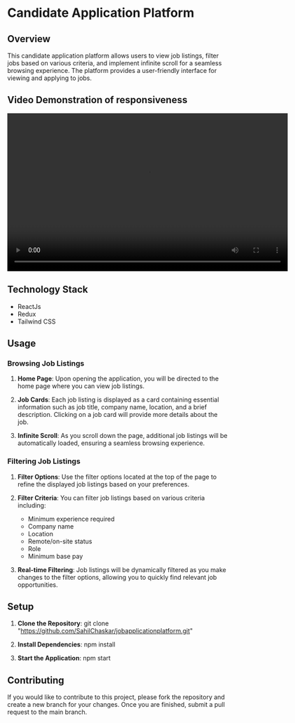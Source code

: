 # Candidate Application Platform

## Overview

This candidate application platform allows users to view job listings, filter jobs based on various criteria, and implement infinite scroll for a seamless browsing experience. The platform provides a user-friendly interface for viewing and applying to jobs.

## Video Demonstration of responsiveness
<video width="640" height="360" controls>
  <source src="./public/demo.mp4" type="video/mp4">
  Your browser does not support the video tag.
</video>

## Technology Stack

- ReactJs
- Redux
- Tailwind CSS

## Usage

### Browsing Job Listings

1. **Home Page**: Upon opening the application, you will be directed to the home page where you can view job listings.

2. **Job Cards**: Each job listing is displayed as a card containing essential information such as job title, company name, location, and a brief description. Clicking on a job card will provide more details about the job.

3. **Infinite Scroll**: As you scroll down the page, additional job listings will be automatically loaded, ensuring a seamless browsing experience.

### Filtering Job Listings

1. **Filter Options**: Use the filter options located at the top of the page to refine the displayed job listings based on your preferences.

2. **Filter Criteria**: You can filter job listings based on various criteria including:
   - Minimum experience required
   - Company name
   - Location
   - Remote/on-site status
   - Role
   - Minimum base pay

3. **Real-time Filtering**: Job listings will be dynamically filtered as you make changes to the filter options, allowing you to quickly find relevant job opportunities.

## Setup

1. **Clone the Repository**: 
   git clone "https://github.com/SahilChaskar/jobapplicationplatform.git"

2. **Install Dependencies**: 
   npm install

3. **Start the Application**: 
   npm start

## Contributing

If you would like to contribute to this project, please fork the repository and create a new branch for your changes. Once you are finished, submit a pull request to the main branch.